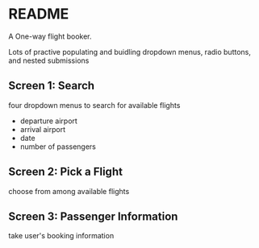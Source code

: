 # README

A One-way flight booker.

Lots of practive populating and buidling dropdown menus, radio buttons, and nested submissions

## Screen 1: Search
four dropdown menus to search for available flights
- departure airport
- arrival airport
- date
- number of passengers

## Screen 2: Pick a Flight
choose from among available flights

## Screen 3: Passenger Information
take user's booking information
